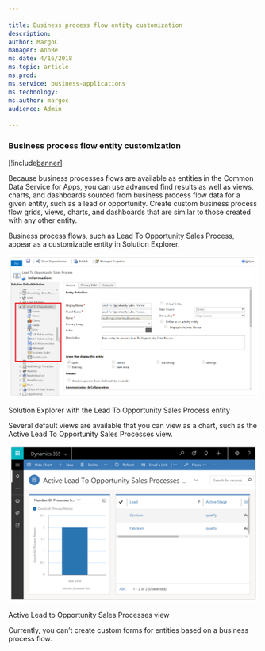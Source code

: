 ```yaml
---

title: Business process flow entity customization
description: 
author: MargoC
manager: AnnBe
ms.date: 4/16/2018
ms.topic: article
ms.prod: 
ms.service: business-applications
ms.technology: 
ms.author: margoc
audience: Admin

---
```

### Business process flow entity customization

[!include[banner](../../includes/banner.md)]




Because business processes flows are available as entities in the Common Data
Service for Apps, you can use advanced find results as well as views, charts,
and dashboards sourced from business process flow data for a given entity, such
as a lead or opportunity. Create custom business process flow grids, views,
charts, and dashboards that are similar to those created with any other entity.

Business process flows, such as Lead To Opportunity Sales Process, appear as a
customizable entity in Solution Explorer.

![A screenshot of the Solution Explorer with the Lead To Opportunity Sales Process entity ](media/business-process-flow-entity-customization-1.png "A screenshot of the Solution Explorer with the Lead To Opportunity Sales Process entity ")
<!-- Picture 15 -->


Solution Explorer with the Lead To Opportunity Sales Process entity

Several default views are available that you can view as a chart, such as the
Active Lead To Opportunity Sales Processes view.

![A screenshot of the Active Lead to Opportunity Sales Processes view ](media/business-process-flow-entity-customization-2.png "A screenshot of the Active Lead to Opportunity Sales Processes view ")
<!-- Picture 16 -->


Active Lead to Opportunity Sales Processes view

Currently, you can’t create custom forms for entities based on a business
process flow.
